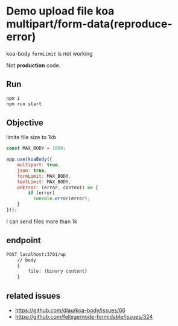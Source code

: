 # Demo upload file koa multipart/form-data(reproduce-error)

koa-body `formLimit` is not working

Not **production** code.

## Run
```sh
npm i
npm run start
```

## Objective
limite file size to 1kb

```js
const MAX_BODY = 1000;

app.use(koaBody({
    multipart: true,
    json: true, 
    formLimit: MAX_BODY,
    textLimit: MAX_BODY,
    onError: (error, context) => {
        if (error)
          console.error(error);
    }
}));
```

I can send files more than 1k


## endpoint
```txt
POST localhost:3701/up
    // body
    {
        file: (binary content)
    }
```

## related issues
- https://github.com/dlau/koa-body/issues/66
- https://github.com/felixge/node-formidable/issues/324
